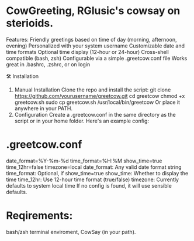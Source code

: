 
# CowGreeting, RGlusic's cowsay on sterioids.
Features:
Friendly greetings based on time of day (morning, afternoon, evening)
Personalized with your system username
Customizable date and time formats
Optional time display (12-hour or 24-hour)
Cross-shell compatible (bash, zsh)
Configurable via a simple .greetcow.conf file
Works great in .bashrc, .zshrc, or on login

🛠 Installation
1. Manual Installation
Clone the repo and install the script:
git clone https://github.com/yourusername/greetcow.git
cd greetcow
chmod +x greetcow.sh
sudo cp greetcow.sh /usr/local/bin/greetcow
Or place it anywhere in your PATH.
2. Configuration
Create a .greetcow.conf in the same directory as the script or in your home folder. Here's an example config:
# .greetcow.conf
date_format=%Y-%m-%d
time_format=%H:%M
show_time=true
time_12hr=false
timezone=local
date_format: Any valid date format string
time_format: Optional, if show_time=true
show_time: Whether to display the time
time_12hr: Use 12-hour time format (true/false)
timezone: Currently defaults to system local time
If no config is found, it will use sensible defaults.
# Reqirements:
bash/zsh terminal enviroment, CowSay (in your path).
